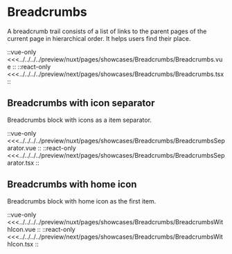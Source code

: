 # Breadcrumbs

A breadcrumb trail consists of a list of links to the parent pages of the current page in hierarchical order. It helps users find their place.

<Showcase showcase-name="Breadcrumbs/Breadcrumbs" style="min-height:200px">

::vue-only
<<<../../../../preview/nuxt/pages/showcases/Breadcrumbs/Breadcrumbs.vue
::
::react-only
<<<../../../../preview/next/pages/showcases/Breadcrumbs/Breadcrumbs.tsx
::

</Showcase>

## Breadcrumbs with icon separator

Breadcrumbs block with icons as a item separator.

<Showcase showcase-name="Breadcrumbs/BreadcrumbsSeparator" style="min-height: 300px;">

::vue-only
<<<../../../../preview/nuxt/pages/showcases/Breadcrumbs/BreadcrumbsSeparator.vue
::
::react-only
<<<../../../../preview/next/pages/showcases/Breadcrumbs/BreadcrumbsSeparator.tsx
::

</Showcase>

## Breadcrumbs with home icon

Breadcrumbs block with home icon as the first item.

<Showcase showcase-name="Breadcrumbs/BreadcrumbsWithIcon" style="min-height: 300px;">

::vue-only
<<<../../../../preview/nuxt/pages/showcases/Breadcrumbs/BreadcrumbsWithIcon.vue
::
::react-only
<<<../../../../preview/next/pages/showcases/Breadcrumbs/BreadcrumbsWithIcon.tsx
::

</Showcase>
